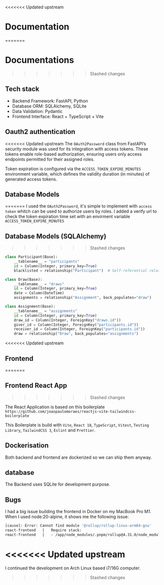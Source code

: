 <<<<<<< Updated upstream
# Documentation
=======
# Documentations
>>>>>>> Stashed changes

## Tech stack

- Backend Framework: FastAPI, Python
- Database ORM: SQLAlchemy, SQLite
- Data Validation: Pydantic
- Frontend Interface: React + TypeScript + Vite

## Oauth2 authentication

<<<<<<< Updated upstream
The `OAuth2Password` class from FastAPI’s security module was used for its integration with access tokens. These tokens enable role-based authorization, ensuring users only access endpoints permitted for their assigned roles.

Token expiration is configured via the `ACCESS_TOKEN_EXPIRE_MINUTES` environment variable, which defines the validity duration (in minutes) of generated access tokens.

## Database Models

=======
I used the `OAuth2Password`, it's simple to implement with `access token` whitch can be used to authorize users by roles.
I added a verify url to check the token expiration time set with an envirment variable `ACCESS_TOKEN_EXPIRE_MINUTES`

## Database Models (SQLAlchemy)

>>>>>>> Stashed changes
```python
class Participant(Base):
    __tablename__ = "participants"
    id = Column(Integer, primary_key=True)
    blacklisted = relationship("Participant")  # Self-referential relationship for blacklist

class Draw(Base):
    __tablename__ = "draws"
    id = Column(Integer, primary_key=True)
    date = Column(DateTime)
    assignments = relationship("Assignment", back_populates="draw")

class Assignment(Base):
    __tablename__ = "assignments"
    id = Column(Integer, primary_key=True)
    draw_id = Column(Integer, ForeignKey("draws.id"))
    giver_id = Column(Integer, ForeignKey("participants.id"))
    receiver_id = Column(Integer, ForeignKey("participants.id"))
    draw = relationship("Draw", back_populates="assignments")
```

<<<<<<< Updated upstream
## Frontend
=======
## Frontend React App
>>>>>>> Stashed changes

The React Application is based on this boilerplate `https://github.com/joaopaulomoraes/reactjs-vite-tailwindcss-boilerplate`

This Boilerplate is build with `Vite`, `React 18`, `TypeScript`, `Vitest`, `Testing Library`, `TailwindCSS 3`, `Eslint` and `Prettier`.

## Dockerisation

Both backend and frontend are dockerized so we can ship them anyway.

## database

The Backend uses SQLite for development purpose.

## Bugs

I had a big issue building the frontend in Docker on my MacBook Pro M1. When I used node:20-alpine, it shows me the following issue:

```bash
[cause]: Error: Cannot find module '@rollup/rollup-linux-arm64-gnu'
react-frontend   |   Require stack:
react-frontend   |   - /app/node_modules/.pnpm/rollup@4.31.0/node_modules/rollup/dist/native.js
```
<<<<<<< Updated upstream
=======

I continued the development on Arch Linux based i7/16G computer.

>>>>>>> Stashed changes
